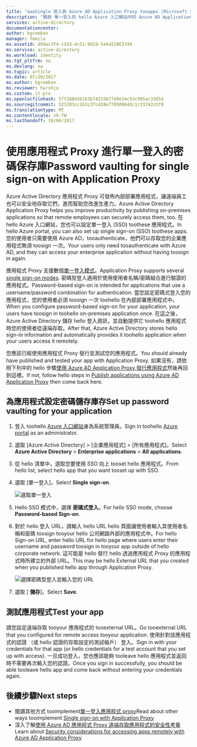 ```yaml
---
title: "aaaSingle 登入與 Azure AD Application Proxy tooapps |Microsoft 文件"
description: "開啟 單一登入的 hello Azure 入口網站中的 Azure AD Application Proxy 發行內部部署的應用程式。"
services: active-directory
documentationcenter: 
author: kgremban
manager: femila
ms.assetid: d94ac3f4-cd33-4c51-9d19-544a528637d4
ms.service: active-directory
ms.workload: identity
ms.tgt_pltfrm: na
ms.devlang: na
ms.topic: article
ms.date: 07/20/2017
ms.author: kgremban
ms.reviewer: harshja
ms.custom: it-pro
ms.openlocfilehash: 5ff288d36163b74215677d9e34c93c985ac33d54
ms.sourcegitcommit: 523283cc1b3c37c428e77850964dc1c33742c5f0
ms.translationtype: MT
ms.contentlocale: zh-TW
ms.lasthandoff: 10/06/2017
---
```

# <a name="password-vaulting-for-single-sign-on-with-application-proxy"></a><span data-ttu-id="c9390-103">使用應用程式 Proxy 進行單一登入的密碼保存庫</span><span class="sxs-lookup"><span data-stu-id="c9390-103">Password vaulting for single sign-on with Application Proxy</span></span>

<span data-ttu-id="c9390-104">Azure Active Directory 應用程式 Proxy 可發佈內部部署應用程式，讓遠端員工也可以安全地存取它們，進而幫助您改進生產力。</span><span class="sxs-lookup"><span data-stu-id="c9390-104">Azure Active Directory Application Proxy helps you improve productivity by publishing on-premises applications so that remote employees can securely access them, too.</span></span> <span data-ttu-id="c9390-105">在 hello Azure 入口網站，您也可以設定單一登入 (SSO) toothese 應用程式。</span><span class="sxs-lookup"><span data-stu-id="c9390-105">In hello Azure portal, you can also set up single sign-on (SSO) toothese apps.</span></span> <span data-ttu-id="c9390-106">您的使用者只需要使用 Azure AD，tooauthenticate，他們可以存取您的企業應用程式無須 toosign 一次。</span><span class="sxs-lookup"><span data-stu-id="c9390-106">Your users only need tooauthenticate with Azure AD, and they can access your enterprise application without having toosign in again.</span></span>

<span data-ttu-id="c9390-107">應用程式 Proxy 支援數個[單一登入模式](application-proxy-sso-overview.md)。</span><span class="sxs-lookup"><span data-stu-id="c9390-107">Application Proxy supports several [single sign-on modes](application-proxy-sso-overview.md).</span></span> <span data-ttu-id="c9390-108">密碼型登入適用於使用使用者名稱/密碼組合進行驗證的應用程式。</span><span class="sxs-lookup"><span data-stu-id="c9390-108">Password-based sign-on is intended for applications that use a username/password combination for authentication.</span></span> <span data-ttu-id="c9390-109">當您設定密碼式登入您的應用程式，您的使用者必須 toosign 一次 toohello 在內部部署應用程式中。</span><span class="sxs-lookup"><span data-stu-id="c9390-109">When you configure password-based sign-on for your application, your users have toosign in toohello on-premises application once.</span></span> <span data-ttu-id="c9390-110">在這之後，Azure Active Directory 儲存 hello 登入資訊，並自動提供它 toohello 應用程式時您的使用者從遠端存取。</span><span class="sxs-lookup"><span data-stu-id="c9390-110">After that, Azure Active Directory stores hello sign-in information and automatically provides it toohello application when your users access it remotely.</span></span> 

<span data-ttu-id="c9390-111">您應該已經使用應用程式 Proxy 發行並測試您的應用程式。</span><span class="sxs-lookup"><span data-stu-id="c9390-111">You should already have published and tested your app with Application Proxy.</span></span> <span data-ttu-id="c9390-112">如果沒有，請依照下列中的 hello 步驟[使用 Azure AD Application Proxy 發行應用程式](application-proxy-publish-azure-portal.md)然後再回到這裡。</span><span class="sxs-lookup"><span data-stu-id="c9390-112">If not, follow hello steps in [Publish applications using Azure AD Application Proxy](application-proxy-publish-azure-portal.md) then come back here.</span></span> 

## <a name="set-up-password-vaulting-for-your-application"></a><span data-ttu-id="c9390-113">為應用程式設定密碼儲存庫存</span><span class="sxs-lookup"><span data-stu-id="c9390-113">Set up password vaulting for your application</span></span>

1. <span data-ttu-id="c9390-114">登入 toohello [Azure 入口網站](https://portal.azure.com)身為系統管理員。</span><span class="sxs-lookup"><span data-stu-id="c9390-114">Sign in toohello [Azure portal](https://portal.azure.com) as an administrator.</span></span>
2. <span data-ttu-id="c9390-115">選取 [Azure Active Directory]  >  [企業應用程式]  >  [所有應用程式]。</span><span class="sxs-lookup"><span data-stu-id="c9390-115">Select **Azure Active Directory** > **Enterprise applications** > **All applications**.</span></span>
3. <span data-ttu-id="c9390-116">從 hello 清單中，選取您要使用 SSO 向上 tooset hello 應用程式。</span><span class="sxs-lookup"><span data-stu-id="c9390-116">From hello list, select hello app that you want tooset up with SSO.</span></span>  
4. <span data-ttu-id="c9390-117">選取 [單一登入]。</span><span class="sxs-lookup"><span data-stu-id="c9390-117">Select **Single sign-on**.</span></span>

   ![選取單一登入](./media/application-proxy-sso-azure-portal/select-sso.png)

5. <span data-ttu-id="c9390-119">Hello SSO 模式中，選擇 **密碼式登入**。</span><span class="sxs-lookup"><span data-stu-id="c9390-119">For hello SSO mode, choose **Password-based Sign-on**.</span></span>
6. <span data-ttu-id="c9390-120">對於 hello 登入 URL，請輸入 hello URL hello 頁面讓使用者輸入其使用者名稱和密碼 toosign tooyour hello 公司網路外部的應用程式中。</span><span class="sxs-lookup"><span data-stu-id="c9390-120">For hello Sign-on URL, enter hello URL for hello page where users enter their username and password toosign in tooyour app outside of hello corporate network.</span></span> <span data-ttu-id="c9390-121">這可能是 hello 發行 hello 透過應用程式 Proxy 的應用程式時所建立的外部 URL。</span><span class="sxs-lookup"><span data-stu-id="c9390-121">This may be hello External URL that you created when you published hello app through Application Proxy.</span></span> 

   ![選擇密碼型登入並輸入您的 URL](./media/application-proxy-sso-azure-portal/password-sso.png)

7. <span data-ttu-id="c9390-123">選取 [ **儲存**]。</span><span class="sxs-lookup"><span data-stu-id="c9390-123">Select **Save**.</span></span>

<!-- Need toorepro?
7. hello page should tell you that a sign-in form was successfully detected at hello provided URL. If it doesn't, select **Configure [your app name] Password Single Sign-on Settings** and choose **Manually detect sign-in fields**. Follow hello instructions toopoint out where hello sign-in credentials go. 
-->

## <a name="test-your-app"></a><span data-ttu-id="c9390-124">測試應用程式</span><span class="sxs-lookup"><span data-stu-id="c9390-124">Test your app</span></span>

<span data-ttu-id="c9390-125">請您設定遠端存取 tooyour 應用程式的 tooexternal URL。</span><span class="sxs-lookup"><span data-stu-id="c9390-125">Go tooexternal URL that you configured for remote access tooyour application.</span></span> <span data-ttu-id="c9390-126">使用針對該應用程式的認證 （或 hello 認證的存取設定的測試帳戶） 登入。</span><span class="sxs-lookup"><span data-stu-id="c9390-126">Sign in with your credentials for that app (or hello credentials for a test account that you set up with access).</span></span> <span data-ttu-id="c9390-127">一旦成功登入，您也應該能夠 tooleave hello 應用程式並返回時不需要再次輸入您的認證。</span><span class="sxs-lookup"><span data-stu-id="c9390-127">Once you sign in successfully, you should be able tooleave hello app and come back without entering your credentials again.</span></span> 

## <a name="next-steps"></a><span data-ttu-id="c9390-128">後續步驟</span><span class="sxs-lookup"><span data-stu-id="c9390-128">Next steps</span></span>

- <span data-ttu-id="c9390-129">閱讀其他方式 tooimplement[單一登入應用程式 proxy](application-proxy-sso-overview.md)</span><span class="sxs-lookup"><span data-stu-id="c9390-129">Read about other ways tooimplement [Single sign-on with Application Proxy](application-proxy-sso-overview.md)</span></span>
- <span data-ttu-id="c9390-130">深入了解[使用 Azure AD 應用程式 Proxy 遠端存取應用程式的安全性考量](application-proxy-security-considerations.md)</span><span class="sxs-lookup"><span data-stu-id="c9390-130">Learn about [Security considerations for accessing apps remotely with Azure AD Application Proxy](application-proxy-security-considerations.md)</span></span>